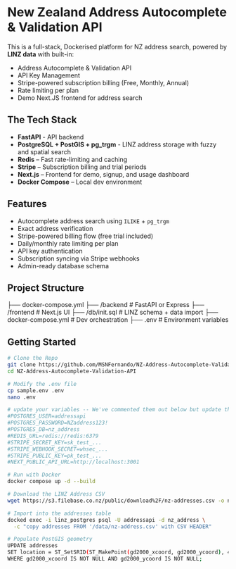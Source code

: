 # New Zealand Address Autocomplete &amp; Validation API

This is a full-stack, Dockerised platform for NZ address search, powered by **LINZ data** with built-in:
- Address Autocomplete &amp; Validation API
- API Key Management
- Stripe-powered subscription billing (Free, Monthly, Annual)
- Rate limiting per plan
- Demo Next.JS frontend for address search


## The Tech Stack

- **FastAPI** - API backend
- **PostgreSQL + PostGIS + pg_trgm** - LINZ address storage with fuzzy and spatial search
- **Redis** – Fast rate-limiting and caching
- **Stripe** – Subscription billing and trial periods
- **Next.js** – Frontend for demo, signup, and usage dashboard
- **Docker Compose** – Local dev environment


## Features

- Autocomplete address search using `ILIKE` + `pg_trgm`
- Exact address verification
- Stripe-powered billing flow (free trial included)
- Daily/monthly rate limiting per plan
- API key authentication
- Subscription syncing via Stripe webhooks
- Admin-ready database schema


## Project Structure

├── docker-compose.yml
├── /backend            # FastAPI or Express
├── /frontend           # Next.js UI
├── /db/init.sql        # LINZ schema + data import
├── docker-compose.yml  # Dev orchestration
├── .env                # Environment variables

## Getting Started
```bash
# Clone the Repo
git clone https://github.com/MSNFernando/NZ-Address-Autocomplete-Validation-API.get
cd NZ-Address-Autocomplete-Validation-API

# Modify the .env file
cp sample.env .env
nano .env

# update your variables -- We've commented them out below but update them with your information
#POSTGRES_USER=addressapi
#POSTGRES_PASSWORD=NZaddress123!
#POSTGRES_DB=nz_address
#REDIS_URL=redis://redis:6379
#STRIPE_SECRET_KEY=sk_test_...
#STRIPE_WEBHOOK_SECRET=whsec_...
#STRIPE_PUBLIC_KEY=pk_test_...
#NEXT_PUBLIC_API_URL=http://localhost:3001

# Run with Docker
docker compose up -d --build

# Download the LINZ Address CSV
wget https://s3.filebase.co.nz/public/download%2F/nz-addresses.csv -o nz-address.csv

# Import into the addresses table
docked exec -i linz_postgres psql -U addressapi -d nz_address \
  -c "copy addresses FROM '/data/nz-address.csv' with CSV HEADER"

# Populate PostGIS geometry
UPDATE addresses
SET location = ST_SetSRID(ST_MakePoint(gd2000_xcoord, gd2000_ycoord), 4167)
WHERE gd2000_xcoord IS NOT NULL AND gd2000_ycoord IS NOT NULL;
```
